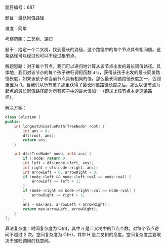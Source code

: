 题目编号：687

题目：最长同值路径

难度：简单

考察范围：二叉树、递归

题干：给定一个二叉树，找到最长的路径，这个路径中的每个节点具有相同值。这条路径可以经过也可以不经过根节点。

解题思路：对于每个节点，我们可以递归地计算从该节点出发的最长同值路径。具体地，我们对该节点的每个孩子递归调用函数 `dfs`，获得该孩子出发的最长同值路径长度，如果该孩子和当前节点具有相同的值，那么最长同值路径长度加一，否则重置为 0。当我们从所有孩子那里获得了最长同值路径长度之后，那么以该节点为起点的最长同值路径即为所有孩子中的最大值加一（即加上该节点本身这条路径）。

解决方案：

```cpp
class Solution {
public:
    int longestUnivaluePath(TreeNode* root) {
        int ans = 0;
        dfs(root, ans);
        return ans;
    }

    int dfs(TreeNode* node, int& ans) {
        if (!node) return 0;
        int left = dfs(node->left, ans);
        int right = dfs(node->right, ans);
        int arrowLeft = 0, arrowRight = 0;
        if (node->left && node->left->val == node->val) {
            arrowLeft += left + 1;
        }
        if (node->right && node->right->val == node->val) {
            arrowRight += right + 1;
        }
        ans = max(ans, arrowLeft + arrowRight);
        return max(arrowLeft, arrowRight);
    }
};
```

算法复杂度：时间复杂度为 O(n)，其中 n 是二叉树中的节点个数。对每个节点访问不超过 2 次。空间复杂度为 O(H)，其中 H 是二叉树的高度。空间复杂度主要取决于递归调用的栈空间。